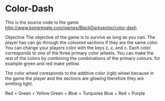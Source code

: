 Color-Dash
==========

This is the source code to the game http://www.kongregate.com/games/BlackDarksector/color-dash

Objective
The objective of the game is to survive as long as you can. The player has can go through the coloured sections if they are the same color. You can change your players color with the keys z, x, and c. Each color corresponds to one of the three primary color wheels. You can make the rest of the colors by combining the combinations of the primary colours. 
for example green and red make yellow. 

The color wheel coresponds to the additive color (rgb) wheel because in the game the player and the sections are glowing therefore they are emitting light.

Red 	+ 	Green 	= Yellow
Green 	+ 	Blue	= Turquoise
Blue 	+ 	Red		= Purple
